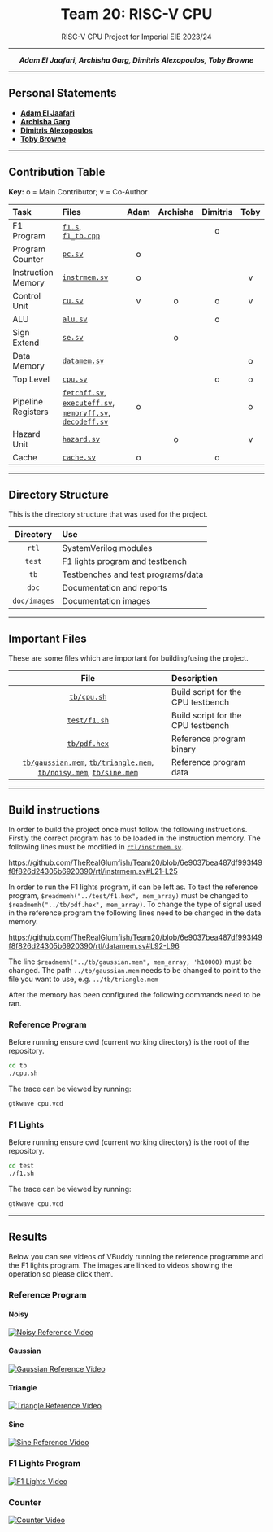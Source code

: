 <center>

# Team 20: RISC-V CPU
RISC-V CPU Project for Imperial EIE 2023/24

---

**_Adam El Jaafari, Archisha Garg, Dimitris Alexopoulos, Toby Browne_**

---

</center>

## Personal Statements

- [**Adam El Jaafari**](doc/Adam%20El%20Jaafari.md)
- [**Archisha Garg**](doc/ArchishaGarg.md)
- [**Dimitris Alexopoulos**](doc/Dimitris%20Alexopoulos.md)
- [**Toby Browne**]()

---

## Contribution Table

**Key:** o = Main Contributor; v = Co-Author

Task              | Files                                                                                  | Adam  | Archisha  | Dimitris  | Toby |
:-----------------|:---------------------------------------------------------------------------------------|:-----:|:---------:|:---------:|:----:|
F1 Program        | [`f1.s`](test/f1.s), [`f1_tb.cpp`](test/f1_tb.cpp)                                          |       |           |     o     |      |
Program Counter   | [`pc.sv`](rtl/pc.sv)                                                                     |   o   |           |           |      |
Instruction Memory| [`instrmem.sv`](rtl/instrmem.sv)                                                         |   o   |           |           |   v  |
Control Unit      | [`cu.sv`](rtl/cu.sv)                                                                     |   v   |     o     |     o     |   v  |
ALU               | [`alu.sv`](rtl/alu.sv)                                                                   |       |           |     o     |      |
Sign Extend       | [`se.sv`](rtl/se.sv)                                                                     |       |     o     |           |      |
Data Memory       | [`datamem.sv`](rtl/datamem.sv)                                                           |       |           |           |   o  |
Top Level         | [`cpu.sv`](rtl/cpu.sv)                                                                   |       |           |     o     |   o  |
Pipeline Registers| [`fetchff.sv`](rtl/fetchff.sv), [`executeff.sv`](rtl/executeff.sv), [`memoryff.sv`](rtl/memoryff.sv), [`decodeff.sv`](rtl/decodeff.sv)   |   o   |           |           |  o  |
Hazard Unit       | [`hazard.sv`](rtl/hazard.sv)                                                             |       |     o     |           |   v  |
Cache             | [`cache.sv`](rtl/cache.sv)                                                               |   o   |           |     o     |      |
___

## Directory Structure
This is the directory structure that was used for the project.

Directory    | Use
:-----------:|:------------------------------------------------
`rtl`        | SystemVerilog modules
`test`       | F1 lights program and testbench
`tb`         | Testbenches and test programs/data
`doc`        | Documentation and reports
`doc/images` | Documentation images
___

## Important Files
These are some files which are important for building/using the project.

File                       | Description
:-------------------------:|:------------------------------------------------
[`tb/cpu.sh`](tb/cpu.sh)   | Build script for the CPU testbench
[`test/f1.sh`](test/f1.sh) | Build script for the CPU testbench
[`tb/pdf.hex`](tb/pdf.hex) | Reference program binary
[`tb/gaussian.mem`](tb/gaussian.mem), [`tb/triangle.mem`](tb/triangle.mem), [`tb/noisy.mem`](tb/noisy.mem), [`tb/sine.mem`](tb/sine.mem) | Reference program data

---

## Build instructions
In order to build the project once must follow the following instructions.
Firstly the correct program has to be loaded in the instruction memory.
The following lines must be modified in [`rtl/instrmem.sv`](rtl/instrmem.sv).

https://github.com/TheRealGlumfish/Team20/blob/6e9037bea487df993f49f8f826d24305b6920390/rtl/instrmem.sv#L21-L25

In order to run the F1 lights program, it can be left as.
To test the reference program, `$readmemh("../test/f1.hex", mem_array)` must be changed to `$readmemh("../tb/pdf.hex", mem_array)`.
To change the type of signal used in the reference program the following lines need to be changed in the data memory.

https://github.com/TheRealGlumfish/Team20/blob/6e9037bea487df993f49f8f826d24305b6920390/rtl/datamem.sv#L92-L96

The line `$readmemh("../tb/gaussian.mem", mem_array, 'h10000)` must be changed.
The path `../tb/gaussian.mem` needs to be changed to point to the file you want to use, e.g. `../tb/triangle.mem`

After the memory has been configured the following commands need to be ran.

### Reference Program
Before running ensure cwd (current working directory) is the root of the repository.
```bash
cd tb
./cpu.sh
```
The trace can be viewed by running:
```bash
gtkwave cpu.vcd
```

### F1 Lights
Before running ensure cwd (current working directory) is the root of the repository.
```bash
cd test
./f1.sh
```
The trace can be viewed by running:
```bash
gtkwave cpu.vcd
```

---

## Results
Below you can see videos of VBuddy running the reference programme and the F1 lights program.
The images are linked to videos showing the operation so please click them.

### Reference Program

#### Noisy
[![Noisy Reference Video](https://img.youtube.com/vi/Y_nzNr7ADFw/0.jpg)](https://www.youtube.com/watch?v=Y_nzNr7ADFw)

#### Gaussian
[![Gaussian Reference Video](https://img.youtube.com/vi/T2Tk2yOzgiE/0.jpg)](https://www.youtube.com/watch?v=T2Tk2yOzgiE)

#### Triangle
[![Triangle Reference Video](https://img.youtube.com/vi/TX_0CC5hTIs/0.jpg)](https://www.youtube.com/watch?v=TX_0CC5hTIs)

#### Sine
[![Sine Reference Video](https://img.youtube.com/vi/tG3ZVr8eeHc/0.jpg)](https://www.youtube.com/watch?v=tG3ZVr8eeHc)

### F1 Lights Program

[![F1 Lights Video](https://img.youtube.com/vi/nlPqbfTXb-g/0.jpg)](https://www.youtube.com/watch?v=nlPqbfTXb-g)

### Counter

[![Counter Video](https://img.youtube.com/vi/yVlzP7fNkNw/0.jpg)](https://www.youtube.com/watch?v=yVlzP7fNkNw)